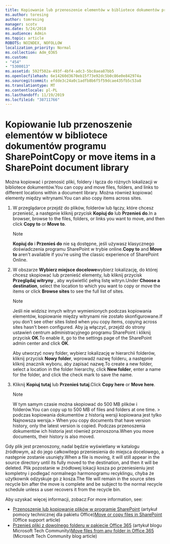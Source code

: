 ```yaml
---
title: Kopiowanie lub przenoszenie elementów w bibliotece dokumentów programu SharePoint
ms.author: toresing
author: tomresing
manager: scotv
ms.date: 5/24/2018
ms.audience: Admin
ms.topic: article
ROBOTS: NOINDEX, NOFOLLOW
localization_priority: Normal
ms.collection: Adm_O365
ms.custom:
- "454"
- "5300013"
ms.assetid: 592f502a-493f-4bf4-adc3-5bc8aea87bb5
ms.openlocfilehash: 6e14260d3670eb15f73e92dc5b0c86e0e842974a
ms.sourcegitcommit: efdde3c24a0c1adfb8b6f5f59dcae435fb5c53a8
ms.translationtype: MT
ms.contentlocale: pl-PL
ms.lasthandoff: 11/19/2019
ms.locfileid: "38711766"
---
```

# <a name="copy-or-move-items-in-a-sharepoint-document-library"></a><span data-ttu-id="e001f-102">Kopiowanie lub przenoszenie elementów w bibliotece dokumentów programu SharePoint</span><span class="sxs-lookup"><span data-stu-id="e001f-102">Copy or move items in a SharePoint document library</span></span>

<span data-ttu-id="e001f-103">Można kopiować i przenosić pliki, foldery i łącza do różnych lokalizacji w bibliotece dokumentów.</span><span class="sxs-lookup"><span data-stu-id="e001f-103">You can copy and move files, folders, and links to different locations within a document library.</span></span> <span data-ttu-id="e001f-104">Można również kopiować elementy między witrynami.</span><span class="sxs-lookup"><span data-stu-id="e001f-104">You can also copy items across sites.</span></span> 
  
1. <span data-ttu-id="e001f-105">W przeglądarce przejdź do plików, folderów lub łączy, które chcesz przenieść, a następnie kliknij przycisk **Kopiuj do** lub **Przenieś do**.</span><span class="sxs-lookup"><span data-stu-id="e001f-105">In a browser, browse to the files, folders, or links you want to move, and then click **Copy to** or **Move to**.</span></span>

    > [!NOTE]
    > <span data-ttu-id="e001f-106">**Kopiuj do** i **Przenieś do** nie są dostępne, jeśli używasz klasycznego doświadczenia programu SharePoint w trybie online.</span><span class="sxs-lookup"><span data-stu-id="e001f-106">**Copy to** and **Move to** aren't available if you're using the classic experience of SharePoint Online.</span></span>
  
2. <span data-ttu-id="e001f-107">W obszarze **Wybierz miejsce docelowe**wybierz lokalizację, do której chcesz skopiować lub przenieść elementy, lub kliknij przycisk **Przeglądaj witryny** , aby wyświetlić pełną listę witryn.</span><span class="sxs-lookup"><span data-stu-id="e001f-107">Under **Choose a destination**, select the location to which you want to copy or move the items or click **Browse sites** to see the full list of sites.</span></span>

    > [!NOTE]
    > <span data-ttu-id="e001f-108">Jeśli nie widzisz innych witryn wymienionych podczas kopiowania elementów, kopiowanie między witrynami nie zostało skonfigurowane.</span><span class="sxs-lookup"><span data-stu-id="e001f-108">If you don't see other sites listed when you copy items, copying across sites hasn't been configured.</span></span> <span data-ttu-id="e001f-109">Aby ją włączyć, przejdź do strony ustawień centrum administracyjnego programu SharePoint i kliknij przycisk **OK**.</span><span class="sxs-lookup"><span data-stu-id="e001f-109">To enable it, go to the settings page of the SharePoint admin center and click **OK**.</span></span>
  
    <span data-ttu-id="e001f-110">Aby utworzyć nowy folder, wybierz lokalizację w hierarchii folderów, kliknij przycisk **Nowy folder**, wprowadź nazwę folderu, a następnie kliknij znacznik wyboru, aby zapisać nazwę.</span><span class="sxs-lookup"><span data-stu-id="e001f-110">To create a new folder, select a location in the folder hierarchy, click **New folder**, enter a name for the folder, and click the check mark to save the name.</span></span>

3. <span data-ttu-id="e001f-111">Kliknij **Kopiuj tutaj** lub **Przenieś tutaj**.</span><span class="sxs-lookup"><span data-stu-id="e001f-111">Click **Copy here** or **Move here**.</span></span>

    > [!NOTE]
    > <span data-ttu-id="e001f-112">W tym samym czasie można skopiować do 500 MB plików i folderów.</span><span class="sxs-lookup"><span data-stu-id="e001f-112">You can copy up to 500 MB of files and folders at one time.</span></span> <span data-ttu-id="e001f-113">> podczas kopiowania dokumentów z historią wersji kopiowana jest tylko Najnowsza wersja.</span><span class="sxs-lookup"><span data-stu-id="e001f-113">>  When you copy documents that have version history, only the latest version is copied.</span></span> <span data-ttu-id="e001f-114">Podczas przenoszenia dokumentów ich historia jest również przenoszona.</span><span class="sxs-lookup"><span data-stu-id="e001f-114">When you move documents, their history is also moved.</span></span>
  
 <span data-ttu-id="e001f-115">Gdy plik jest przenoszony, nadal będzie wyświetlany w katalogu źródłowym, aż do jego całkowitego przeniesienia do miejsca docelowego, a następnie zostanie usunięty.</span><span class="sxs-lookup"><span data-stu-id="e001f-115">When a file is moving, it will still appear in the source directory until its fully moved to the destination, and then it will be deleted.</span></span> <span data-ttu-id="e001f-116">Plik pozostanie w źródłowej lokacji kosza po przeniesieniu jest kompletny i podlegać normalnego harmonogramu recyklingu, chyba że użytkownik odzyskuje go z kosza.</span><span class="sxs-lookup"><span data-stu-id="e001f-116">The file will remain in the source sites recycle bin after the move is complete and be subject to the normal recycle schedule unless a user recovers it from the recycle bin.</span></span>

<span data-ttu-id="e001f-117">Aby uzyskać więcej informacji, zobacz:</span><span class="sxs-lookup"><span data-stu-id="e001f-117">For more information, see:</span></span>

 - <span data-ttu-id="e001f-118">[Przenoszenie lub kopiowanie plików w programie SharePoint](https://support.office.com/article/move-or-copy-files-in-sharepoint-00e2f483-4df3-46be-a861-1f5f0c1a87bc) (artykuł pomocy technicznej dla pakietu Office)</span><span class="sxs-lookup"><span data-stu-id="e001f-118">[Move or copy files in SharePoint](https://support.office.com/article/move-or-copy-files-in-sharepoint-00e2f483-4df3-46be-a861-1f5f0c1a87bc) (Office support article)</span></span>
 - <span data-ttu-id="e001f-119">[Przenieś pliki z dowolnego folderu w pakiecie Office 365](https://techcommunity.microsoft.com/t5/Microsoft-SharePoint-Blog/Now-move-files-anywhere-in-Office-365-SharePoint-and-OneDrive/ba-p/146973) (artykuł blogu Microsoft Tech Community)</span><span class="sxs-lookup"><span data-stu-id="e001f-119">[Move files from any folder in Office 365](https://techcommunity.microsoft.com/t5/Microsoft-SharePoint-Blog/Now-move-files-anywhere-in-Office-365-SharePoint-and-OneDrive/ba-p/146973) (Microsoft Tech Community blog article)</span></span>  